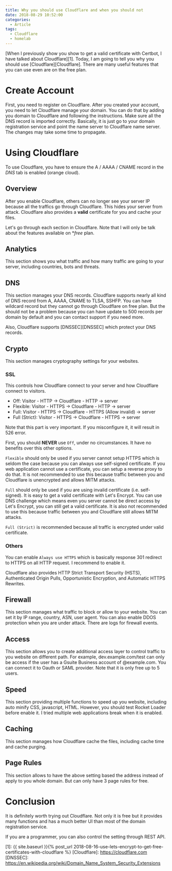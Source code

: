 ```yaml
---
title: Why you should use Cloudflare and when you should not
date: 2018-08-29 10:52:00
categories:
  - Article
tags:
  - Cloudflare
  - homelab
---
```


[When I previously show you show to get a valid certificate with Certbot, I have talked about Cloudflare][1].
Today, I am going to tell you why you should use [Cloudflare][Cloudflare].
There are many useful features that you can use even are on the free plan.

<!--more-->

# Create Account

First, you need to register on Cloudflare.
After you created your account, you need to let Cloudflare manage your domain.
You can do that by adding you domain to Cloudflare and following the instructions.
Make sure all the DNS record is imported correctly.
Basically, it is just go to your domain registration service and point the name server to Cloudflare name server.
The changes may take some time to propagate.

# Using Cloudflare

To use Cloudflare, you have to ensure the A / AAAA / CNAME record in the *DNS* tab is enabled (orange cloud).

## Overview

After you enable Cloudflare, others can no longer see your server IP because all the traffics go through Cloudflare.
This hides your server from attack.
Cloudflare also provides a **valid** certificate for you and cache your files.

Let's go through each section in Cloudflare. Note that I will only be talk about the features available on **free* plan.

## Analytics

This section shows you what traffic and how many traffic are going to your server, including countries, bots and threats.

## DNS

This section manages your DNS records.
Cloudflare supports nearly all kind of DNS record from A, AAAA, CNAME to TLSA, SSHFP.
You can have wildcard record but they cannot go through Cloudflare on free plan.
But the should not be a problem because you can have update to 500 records per domain by default and you can contact support if you need more.

Also, Cloudflare supports [DNSSEC][DNSSEC] which protect your DNS records.

## Crypto

This section manages cryptography settings for your websites.

### SSL

This controls how Cloudflare connect to your server and how Cloudflare connect to visitors.

* Off: Visitor - HTTP -> Cloudflare - HTTP -> server
* Flexible: Visitor - HTTPS -> Cloudflare - HTTP -> server
* Full: Visitor - HTTPS -> Cloudflare - HTTPS (Allow invalid) -> server
* Full (Strict): Visitor - HTTPS -> Cloudflare - HTTPS -> server


Note that this part is very important. If you misconfigure it, it will result in 526 error.

First, you should **NEVER** use `Off`, under no circumstances. It have no benefits over this other options. 

`Flexible` should only be used if you server cannot setup HTTPS which is seldom the case because you can always use self-signed certificate.
If you web application cannot use a certificate, you can setup a reverse proxy to do that. 
It is not recommended to use this because traffic between you and Cloudflare is unencrypted and allows MITM attacks.

`Full` should only be used if you are using invalid certificate (i.e. self-signed).
It is easy to get a valid certificate with Let's Encrypt. You can use DNS challenge which means even you server cannot be direct access by Let's Encrypt, you can still get a valid certificate.
It is also not recommended to use this because traffic between you and Cloudflare still allows MITM attacks.

`Full (Strict)` is recommended because all traffic is encrypted under valid certificate.


### Others

You can enable `Always use HTTPS` which is basically response 301 redirect to HTTPS on all HTTP request. I recommend to enable it.

Cloudflare also provides HTTP Strict Transport Security (HSTS), Authenticated Origin Pulls, Opportunistic Encryption, and Automatic HTTPS Rewrites.

## Firewall

This section manages what traffic to block or allow to your website. You can set it by IP range, country, ASN, user agent.
You can also enable DDOS protection when you are under attack. There are logs for firewall events.

## Access

This section allows you to create additional access layer to control traffic to you website on different path.
For example, dev.example.com/test can only be access if the user has a Gsuite Business account of @example.com.
You can connect it to Oauth or SAML provider. Note that it is only free up to 5 users.

## Speed

This section providing multiple functions to speed up you website, including auto minify CSS, javascript, HTML.
However, you should test Rocket Loader before enable it. I tried multiple web applications break when it is enabled.

## Caching

This section manages how Cloudflare cache the files, including cache time and cache purging.

## Page Rules

This section allows to have the above setting based the address instead of apply to you whole domain.
But can only have 3 page rules for free.

# Conclusion

It is definitely worth trying out Cloudflare. Not only it is free but it provides many functions and has a much better UI than most of the domain registration service. 

If you are a programmer, you can also control the setting through REST API.

[1]: {{ site.baseurl }}{% post_url 2018-08-16-use-lets-encrypt-to-get-free-certificates-with-cloudflare %}
[Cloudflare]: https://cloudflare.com
[DNSSEC]: https://en.wikipedia.org/wiki/Domain_Name_System_Security_Extensions